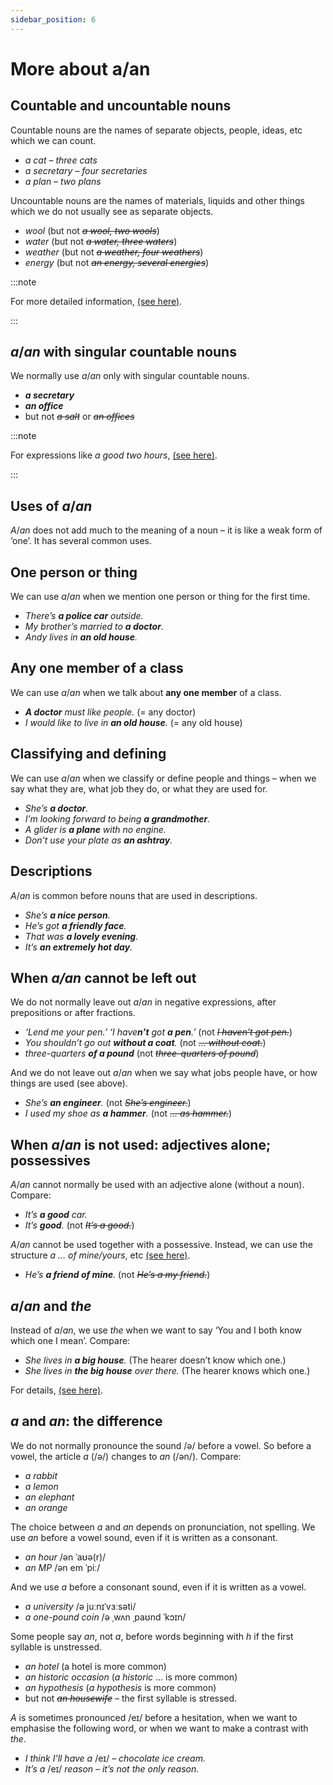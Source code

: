 ```yaml
---
sidebar_position: 6
---
```


# More about a/an

## Countable and uncountable nouns

Countable nouns are the names of separate objects, people, ideas, etc which we can count.

- *a cat – three cats*
- *a secretary – four secretaries*
- *a plan – two plans*

Uncountable nouns are the names of materials, liquids and other things which we do not usually see as separate objects.

- *wool* (but not *~~a wool, two wools~~*)
- *water* (but not *~~a water, three waters~~*)
- *weather* (but not *~~a weather, four weathers~~*)
- *energy* (but not *~~an energy, several energies~~*)

:::note

For more detailed information, [(see here)](./../nouns-and-noun-phrases-agreement/countable-and-uncountable-nouns-basic-information).

:::

## *a*/*an* with singular countable nouns

We normally use *a*/*an* only with singular countable nouns.

- ***a secretary***
- ***an office***
- but not *~~a salt~~* or *~~an offices~~*

:::note

For expressions like *a good two hours*, [(see here)](./../nouns-and-noun-phrases-agreement/mixed-singular-and-plural-other-structures#another-a-an-adjective).

:::

## Uses of *a*/*an*

*A*/*an* does not add much to the meaning of a noun – it is like a weak form of ‘one’. It has several common uses.

## One person or thing

We can use *a*/*an* when we mention one person or thing for the first time.

- *There’s **a police car** outside.*
- *My brother’s married to **a doctor**.*
- *Andy lives in **an old house**.*

## Any one member of a class

We can use *a*/*an* when we talk about **any one member** of a class.

- ***A doctor** must like people.* (= any doctor)
- *I would like to live in **an old house**.* (= any old house)

## Classifying and defining

We can use *a*/*an* when we classify or define people and things – when we say what they are, what job they do, or what they are used for.

- *She’s **a doctor**.*
- *I’m looking forward to being **a grandmother**.*
- *A glider is **a plane** with no engine.*
- *Don’t use your plate as **an ashtray**.*

## Descriptions

*A*/*an* is common before nouns that are used in descriptions.

- *She’s **a nice person**.*
- *He’s got **a friendly face**.*
- *That was **a lovely evening**.*
- *It’s **an extremely hot day**.*

## When *a/an* cannot be left out

We do not normally leave out *a*/*an* in negative expressions, after prepositions or after fractions.

- *‘Lend me your pen.’ ‘I have**n’t** got **a pen**.’* (not *~~I haven’t got pen.~~*)
- *You shouldn’t go out **without a coat**.* (not *~~… without coat.~~*)
- *three-quarters **of a pound*** (not *~~three-quarters of pound~~*)

And we do not leave out *a*/*an* when we say what jobs people have, or how things are used (see above).

- *She’s **an engineer**.* (not *~~She’s engineer.~~*)
- *I used my shoe as **a hammer**.* (not *~~… as hammer.~~*)

## When *a*/*an* is not used: adjectives alone; possessives

*A*/*an* cannot normally be used with an adjective alone (without a noun). Compare:

- *It’s **a good** car.*
- *It’s **good**.* (not *~~It’s a good.~~*)

*A*/*an* cannot be used together with a possessive. Instead, we can use the structure *a … of mine/yours*, etc [(see here)](./../pronouns/a-friend-of-mine-etc).

- *He’s **a friend of mine**.* (not *~~He’s a my friend.~~*)

## *a*/*an* and *the*

Instead of *a*/*an*, we use *the* when we want to say ‘You and I both know which one I mean’. Compare:

- *She lives in **a big house**.* (The hearer doesn’t know which one.)
- *She lives in **the big house** over there.* (The hearer knows which one.)

For details, [(see here)](./more-about-the).

## *a* and *an*: the difference

We do not normally pronounce the sound /ə/ before a vowel. So before a vowel, the article *a* (/ə/) changes to *an* (/ən/). Compare:

- *a rabbit*
- *a lemon*
- *an elephant*
- *an orange*

 The choice between *a* and *an* depends on pronunciation, not spelling. We use *an* before a vowel sound, even if it is written as a consonant.

- *an hour* /ən ˈaʊə(r)/
- *an MP* /ən em ˈpiː/

And we use *a* before a consonant sound, even if it is written as a vowel.

- *a university* /ə juːnɪˈvɜːsəti/
- *a one-pound coin* /ə ˌwʌn ˌpaʊnd ˈkɔɪn/

Some people say *an*, not *a*, before words beginning with *h* if the first syllable is unstressed.

- *an hotel* (a hotel is more common)
- *an historic occasion* (*a historic* … is more common)
- *an hypothesis* (*a hypothesis* is more common)
- but not *~~an housewife~~* – the first syllable is stressed.

*A* is sometimes pronounced /eɪ/ before a hesitation, when we want to emphasise the following word, or when we want to make a contrast with *the*.

- *I think I’ll have a* /eɪ/ *– chocolate ice cream.*
- *It’s a* /eɪ/ *reason – it’s not the only reason.*
